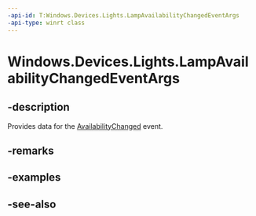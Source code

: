 ----api-id: T:Windows.Devices.Lights.LampAvailabilityChangedEventArgs
-api-type: winrt class
---<!-- Class syntax.public class LampAvailabilityChangedEventArgs : Windows.Devices.Lights.ILampAvailabilityChangedEventArgs--># Windows.Devices.Lights.LampAvailabilityChangedEventArgs## -descriptionProvides data for the [AvailabilityChanged](lamp_availabilitychanged.md) event.## -remarks## -examples## -see-also